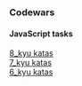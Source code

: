 ### Codewars

#### JavaScript tasks

[8_kyu katas](https://github.com/Re-Dnor/Codewars/tree/main/src/8_kyu)<br>
[7_kyu katas](https://github.com/Re-Dnor/Codewars/tree/main/src/7_kyu)<br>
[6_kyu katas](https://github.com/Re-Dnor/Codewars/tree/main/src/6_kyu)<br>
